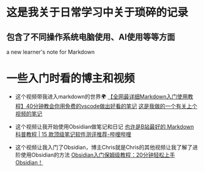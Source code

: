 # 这是我关于日常学习中关于琐碎的记录
## 包含了不同操作系统电脑使用、AI使用等等方面
 a new learner's note for Markdown
# 一些入门时看的博主和视频
- 这个视频带我进入markdown的世界🌍
[【全网最详细Markdown入门使用教程】40分钟教会你用免费的vscode做出好看的笔记](https://www.bilibili.com/video/BV1bK4y1i7BY?vd_source=4fd6c4265e65c0785c912874692a3971)
[这是我做的一个有关上个视频的笔记](https://github.com/CarterYin/Markdown/blob/main/markdown/rumen.md)

- 这个视频让我开始使用Obsidian做笔记和日记
[也许是B站最好的 Markdown 科普教程 | 15 款顶级笔记软件测评推荐-哔哩哔哩](https://b23.tv/kFNtSxc)

- 这个视频让我入门了Obsidian，博主Chris就是Chris的其他视频让我了解了进阶使用Obsidian的方法
  [Obsidian入门保姆级教程：20分钟轻松上手Obsidian！](https://www.bilibili.com/video/BV1Xi4y1h76C?vd_source=4fd6c4265e65c0785c912874692a3971)
